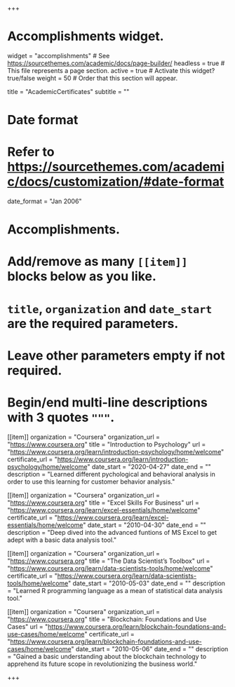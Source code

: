 +++
# Accomplishments widget.
widget = "accomplishments"  # See https://sourcethemes.com/academic/docs/page-builder/
headless = true  # This file represents a page section.
active = true  # Activate this widget? true/false
weight = 50  # Order that this section will appear.

title = "Academic&shy;Certificates"
subtitle = ""

# Date format
#   Refer to https://sourcethemes.com/academic/docs/customization/#date-format
date_format = "Jan 2006"

# Accomplishments.
#   Add/remove as many `[[item]]` blocks below as you like.
#   `title`, `organization` and `date_start` are the required parameters.
#   Leave other parameters empty if not required.
#   Begin/end multi-line descriptions with 3 quotes `"""`.

[[item]]
  organization = "Coursera"
  organization_url = "https://www.coursera.org"
  title = "Introduction to Psychology"
  url = "https://www.coursera.org/learn/introduction-psychology/home/welcome"
  certificate_url = "https://www.coursera.org/learn/introduction-psychology/home/welcome"
  date_start = "2020-04-27"
  date_end = ""
  description = "Learned different pychological and behavioral analysis in order to use this learning for customer behavior analysis."

[[item]]
  organization = "Coursera"
  organization_url = "https://www.coursera.org"
  title = "Excel Skills For Business"
  url = "https://www.coursera.org/learn/excel-essentials/home/welcome"
  certificate_url = "https://www.coursera.org/learn/excel-essentials/home/welcome"
  date_start = "2010-04-30"
  date_end = ""
  description = "Deep dived into the advanced funtions of MS Excel to get adept with a basic data analysis tool."

[[item]]
  organization = "Coursera"
  organization_url = "https://www.coursera.org"
  title = "The Data Scientist’s Toolbox"
  url = "https://www.coursera.org/learn/data-scientists-tools/home/welcome"
  certificate_url = "https://www.coursera.org/learn/data-scientists-tools/home/welcome"
  date_start = "2010-05-03"
  date_end = ""
  description = "Learned R programming language as a mean of statistical data analysis tool."

[[item]]
  organization = "Coursera"
  organization_url = "https://www.coursera.org"
  title = "Blockchain: Foundations and Use Cases"
  url = "https://www.coursera.org/learn/blockchain-foundations-and-use-cases/home/welcome"
  certificate_url = "https://www.coursera.org/learn/blockchain-foundations-and-use-cases/home/welcome"
  date_start = "2010-05-06"
  date_end = ""
  description = "Gained a basic understanding about the blockchain technology to apprehend its future scope in revolutionizing the business world."

+++
